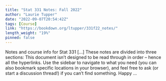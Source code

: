 ```yaml
---
title: "Stat 331 Notes: Fall 2022"
author: "Laurie Tupper"
date: "2022-09-07T20:54:42Z"
tags: [Course]
link: "https://bookdown.org/ltupper/331f22_notes/"
length_weight: "19%"
pinned: false
---
```


Notes and course info for Stat 331 [...] These notes are divided into three sections: This document isn’t designed to be read through in order – hence all the hyperlinks. Use the sidebar to navigate to what you need (you can also bookmark specific locations in your browser), and feel free to ask (or start a discussion thread!) if you can’t find something. Happy ...

